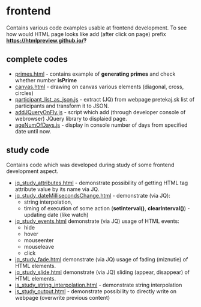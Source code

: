 # frontend
Contains various code examples usable at frontend development.
To see how would HTML page looks like add (after click on page) prefix **https://htmlpreview.github.io/?**

## complete codes
* [primes.html](primes.html) - contains example of **generating primes** and check whether number **isPrime**
* [canvas.html](canvas.html) - drawing on canvas various elements (diagonal, cross, circles)
* [participant_list_as_json.js](participant_list_as_json.js) - extract (JQ) from webpage pretekaj.sk list of participants and transform it to JSON.
* [addJQueryOnFly.js](addJQueryOnFly.js) - script which add (through developer console of webrowser) JQuery library to displaied page.
* [ageNumOfDays.js](ageNumOfDays.js) - display in console number of days from specified date until now.

## study code
Contains code which was developed during study of some frontend development aspect.

* [jq_study_attributes.html](jq_study_attributes.html) - demonstrate possibility of getting HTML tag attribute value by its name via JQ.
* [jq_study_dateMillisecondsChange.html](jq_study_dateMillisecondsChange.html) - demonstrate (via JQ):
    * string interpolation,
    * timing of execution of some action (**setInterval()**, **clearInterval()**) - updating date (like watch)
* [jq_study_events.html](jq_study_events.html) demonstrate (via JQ) usage of HTML events:
    * hide
    * hover
    * mouseenter
    * mouseleave
    * click
* [jq_study_fade.html](jq_study_fade.html) demonstrate (via JQ) usage of fading (miznutie) of HTML elements.
* [jq_study_slide.html](jq_study_slide.html) demonstrate (via JQ) sliding (appear, disappear) of HTML elements.
* [js_study_string_interpolation.html](js_study_string_interpolation.html) - demonstrate string interpolation
* [js_study_output.html](js_study_output.html) - demonstrate possibility to directly write on webpage (overwrite previous content)



